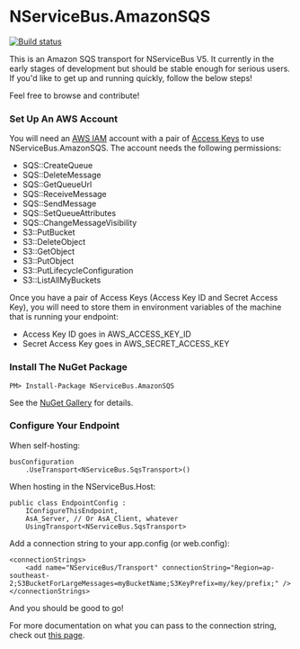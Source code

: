 NServiceBus.AmazonSQS
===============

[![Build status](https://ci.appveyor.com/api/projects/status/p4yb15sa17kq89gs/branch/master?svg=true)](https://ci.appveyor.com/project/ahofman/nservicebus-amazonsqs/branch/master)

This is an Amazon SQS transport for NServiceBus V5. It currently in the early stages of development but should be stable enough for serious users. If you'd like to get up and running quickly, follow the below steps!

Feel free to browse and contribute!

### Set Up An AWS Account
You will need an [AWS IAM](http://docs.aws.amazon.com/IAM/latest/UserGuide/IAM_Introduction.html) account with a pair of [Access Keys](http://docs.aws.amazon.com/AWSSimpleQueueService/latest/SQSGettingStartedGuide/AWSCredentials.html) to use NServiceBus.AmazonSQS. 
The account needs the following permissions:
* SQS::CreateQueue
* SQS::DeleteMessage
* SQS::GetQueueUrl
* SQS::ReceiveMessage
* SQS::SendMessage
* SQS::SetQueueAttributes
* SQS::ChangeMessageVisibility
* S3::PutBucket
* S3::DeleteObject
* S3::GetObject
* S3::PutObject
* S3::PutLifecycleConfiguration
* S3::ListAllMyBuckets

Once you have a pair of Access Keys (Access Key ID and Secret Access Key), you will need to store them in environment variables of the machine that is running your endpoint:
* Access Key ID goes in AWS_ACCESS_KEY_ID 
* Secret Access Key goes in AWS_SECRET_ACCESS_KEY

### Install The NuGet Package

    PM> Install-Package NServiceBus.AmazonSQS

See the [NuGet Gallery](https://www.nuget.org/packages/NServiceBus.AmazonSQS) for details. 

### Configure Your Endpoint
When self-hosting:

    busConfiguration
        .UseTransport<NServiceBus.SqsTransport>()

When hosting in the NServiceBus.Host: 

    public class EndpointConfig : 
        IConfigureThisEndpoint, 
        AsA_Server, // Or AsA_Client, whatever
        UsingTransport<NServiceBus.SqsTransport>

Add a connection string to your app.config (or web.config):

    <connectionStrings>
        <add name="NServiceBus/Transport" connectionString="Region=ap-southeast-2;S3BucketForLargeMessages=myBucketName;S3KeyPrefix=my/key/prefix;" />
    </connectionStrings>

And you should be good to go!

For more documentation on what you can pass to the connection string, check out [this page](https://github.com/ahofman/NServiceBus.AmazonSQS/wiki/Configuration-Options).
